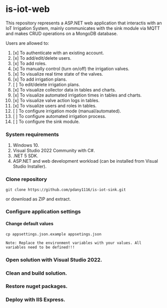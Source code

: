 # is-iot-web

This repository represents a ASP.NET web application that interactis with an IoT Irrigation System, mainly communicates with the sink module via MQTT and makes CRUD operations on a MongoDB database.

Users are allowed to:
1. [x] To authenticate with an existing account.
2. [x] To add/edit/delete users.
3. [x] To add roles.
4. [x] To manually control (turn on/off) the irrigation valves.
5. [x] To visualize real time state of the valves.
6. [x] To add irrigation plans.
7. [ ] To edit/delete irrigation plans.
8. [x] To visualize collector data in tables and charts.
9. [x] To visualize automated irrigation times in tables and charts.
10. [x] To visualize valve action logs in tables.
11. [x] To visualize users and roles in tables.
12. [ ] To configure irrigation mode (manual/automated).
13. [ ] To configure automated irrigation process.
14. [ ] To configure the sink module.

### System requirements
1. Windows 10.
2. Visual Studio 2022 Community with C#.
2. .NET 5 SDK.
3. ASP.NET and web development workload (can be installed from Visual Studio Installer).

### Clone repository
```
git clone https://github.com/pdany1116/is-iot-sink.git
```
or download as ZIP and extract.

### Configure application settings
#### Change default values
```
cp appsettings.json.example appsetings.json
```
`Note: Replace the environment variables with your values. All variables need to be defined!!!`

### Open solution with Visual Studio 2022.
### Clean and build solution.
### Restore nuget packages.
### Deploy with IIS Express.

